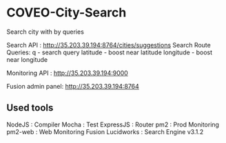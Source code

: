 # COVEO-City-Search
Search city with by queries

Search API : http://35.203.39.194:8764/cities/suggestions
Search Route Queries: 
  q - search query
  latitude - boost near latitude
  longitude - boost near longitude

Monitoring API : http://35.203.39.194:9000

Fusion admin panel: http://35.203.39.194:8764

## Used tools
NodeJS : Compiler
Mocha : Test
ExpressJS : Router
pm2 : Prod Monitoring
pm2-web : Web Monitoring
Fusion Lucidworks : Search Engine v3.1.2
